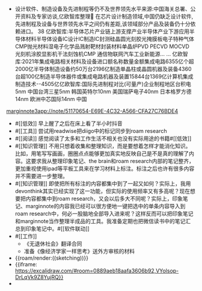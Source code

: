 - 设计软件、制造设备及先进制程等仍不及世界领先水平来源:中国海关总署、公开资料及专家访谈,亿欧智库整理 在芯片设计制造领域,中国仍缺乏设计软件,先进制程及设备与世界领先水平之间仍有差距,该领域部分产品及装备仍十分依赖进口。
38 亿欧智库:半导体芯片产业链上游支撑产业半导体产业下游应用半导体材料半导体设备IC设计IC制造IC封测硅晶圆光刻胶光掩膜板电子特种气体CMP抛光材料湿电子化学品溅射靶材封装材料单晶炉PVD PECVD MOCVD 光刻机涂胶显影机干法刻蚀机CMP 通信物联网汽车工业新能源... ...
亿欧智库:2021年集成电路相关材料及设备进口额名称数量金额集成电路6355亿个超2000亿半导体制造设备约50万台2196亿制造单晶柱或晶圆机器及装备4360台超100亿制造半导体器件或集成电路机器及装置15844台1369亿计算机集成制造技术--4505亿亿欧智库:国际先进制程对比(可量产)企业制程地区台积电5nm 中国台湾三星5nm 韩国英特尔10nm 美国瑞萨电子40nm 日本格罗方德14nm 欧洲中芯国际14nm 中国

[marginnote3app://note/51170654-E69E-4C32-A566-CFA27C76BDE4](marginnote3app://note/51170654-E69E-4C32-A566-CFA27C76BDE4)
- #[[低效]] 早上醒了之后在床上看了半小时抖音
- #[[工具]] 尝试用readwise把diigo中的标记同步到roam research
- #[[阅读]] 感觉阅读了太多和工作生活不相关也没有实际用途的书籍#[[低效]]
- #[[知识管理]] 不用只想着收集和整理知识，而是要想着怎样才能消化知识。比如，用笔写写画画，圈圈点点能够更加真实地反映自己是不是真的理解了内容。这要求我从整理印象笔记、the brain和roam research内部的笔记整齐，更加重视使用ipad等平板工具来在学习材料上标注。标注之后也许有很多内容并不需要进一步整理。
- #[[知识管理]] 即使把所有标注的内容都集中到了一起又如何？实际上，我用devonthink其实已经实现了这一功能，但实际的使用频率又有多高呢？现在想要把内容都集中到roam research，又会以后多大不同呢？实际上，印象笔记、marginnote的内容我已经可以很方便地一键把选中的单条内容导入到roam research中，何必一股脑地全部导入进来呢？这样反而可以把印象笔记和marginnote当作整理半成品的工具。我准备定期也把微信读书中的笔记汇总到印象笔记中。#[[软件联动]]
- #[[工作]] 
    - 《无退休社会》翻译合同
    - 准备《像经济学家一样思考》送外方审核的材料
- {{roam/render:((sketching))}}
- {{iframe: https://excalidraw.com/#room=0889aeb18aafa3606b92,VYolsop-DrLqVk9Z8YujRQ}}
- 

